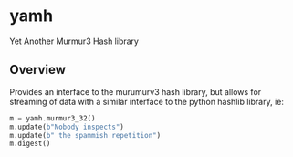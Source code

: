 # yamh
Yet Another Murmur3 Hash library

## Overview
Provides an interface to the murumurv3 hash library, but allows for streaming of
data with a similar interface to the python hashlib library, ie:
```python
m = yamh.murmur3_32()
m.update(b"Nobody inspects")
m.update(b" the spammish repetition")
m.digest()
```
